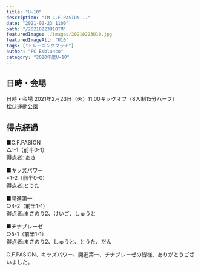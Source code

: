 ```yaml
---
title: "U-10"
description: "TM C.F.PASION..."
date: "2021-02-23 1100"
path: "/20210223U10TM"
featuredImage: ./images/20210223U10.jpg
featuredImageAlt: "U10"
tags: ["トレーニングマッチ"]
author: "FC Esblanco"
category: "2020年度U-10"
---
```


## 日時・会場

日時・会場
2021年2月23日（火）11:00キックオフ（8人制15分ハーフ）<br>
松伏運動公園

## 得点経過

■C.F.PASION<br>
△1-1（前半0-1）<br>
得点者: あき

■キッズパワー<br>
×1-2（前半0-0）<br>
得点者:とうた

■開進第一<br>
○4-2（前半1-1）<br>
得点者:まさのり2、けいご、しゅうと

■チナブレーゼ<br>
○5-1（前半1-1）<br>
得点者:まさのり2、しゅうと、とうた、だん



C.F.PASION、キッズパワー、開進第一、チナブレーゼの皆様、ありがとうございました。
